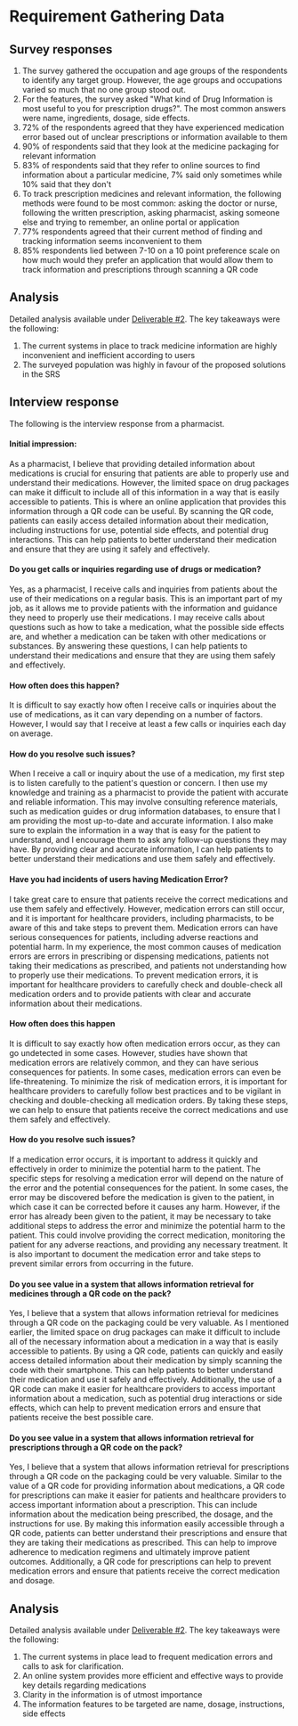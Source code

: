 # Requirement Gathering Data

## Survey responses
<ol>
  <li>The survey gathered the occupation and age groups of the respondents to identify any target group. However, the age groups and occupations varied so much that no one group stood out.</li>
  <li>For the features, the survey asked "What kind of Drug Information is most useful to you for prescription drugs?". The most common answers were name, ingredients, dosage, side effects. </li>
  <li>72% of the respondents agreed that they have experienced medication error based out of unclear prescriptions or information available to them</li>
  <li>90% of respondents said that they look at the medicine packaging for relevant information</li>
  <li>83% of respondents said that they refer to online sources to find information about a particular medicine, 7% said only sometimes while 10% said that they don't</li>
  <li>To track prescription medicines and relevant information, the following methods were found to be most common: asking the doctor or nurse, following the written prescription, asking pharmacist, asking someone else and trying to remember, an online portal or application</li>
  <li>77% respondents agreed that their current method of finding and tracking information seems inconvenient to them</li>
  <li>85% respondents lied between 7-10 on a 10 point preference scale on how much would they prefer an application that would allow them to track information and prescriptions through scanning a QR code</li>
 </ol>
 

## Analysis
Detailed analysis available under [Deliverable #2](https://github.com/hasin-shabbir/medi-finder/blob/main/Deliverable%232/Medifind%20-%20SRS.pdf). The key takeaways were the following:
<ol>
  <li>The current systems in place to track medicine information are highly inconvenient and inefficient according to users</li>
  <li>The surveyed population was highly in favour of the proposed solutions in the SRS</li>
</ol>
   
## Interview response
The following is the interview response from a pharmacist.

#### Initial impression:
As a pharmacist, I believe that providing detailed information about medications is crucial for ensuring that patients are able to properly use and understand their medications. However, the limited space on drug packages can make it difficult to include all of this information in a way that is easily accessible to patients. This is where an online application that provides this information through a QR code can be useful. By scanning the QR code, patients can easily access detailed information about their medication, including instructions for use, potential side effects, and potential drug interactions. This can help patients to better understand their medication and ensure that they are using it safely and effectively.

#### Do you get calls or inquiries regarding use of drugs or medication?
Yes, as a pharmacist, I receive calls and inquiries from patients about the use of their medications on a regular basis. This is an important part of my job, as it allows me to provide patients with the information and guidance they need to properly use their medications. I may receive calls about questions such as how to take a medication, what the possible side effects are, and whether a medication can be taken with other medications or substances. By answering these questions, I can help patients to understand their medications and ensure that they are using them safely and effectively.

#### How often does this happen?
It is difficult to say exactly how often I receive calls or inquiries about the use of medications, as it can vary depending on a number of factors. However, I would say that I receive at least a few calls or inquiries each day on average.

#### How do you resolve such issues?
When I receive a call or inquiry about the use of a medication, my first step is to listen carefully to the patient's question or concern. I then use my knowledge and training as a pharmacist to provide the patient with accurate and reliable information. This may involve consulting reference materials, such as medication guides or drug information databases, to ensure that I am providing the most up-to-date and accurate information. I also make sure to explain the information in a way that is easy for the patient to understand, and I encourage them to ask any follow-up questions they may have. By providing clear and accurate information, I can help patients to better understand their medications and use them safely and effectively.

#### Have you had incidents of users having Medication Error?
I take great care to ensure that patients receive the correct medications and use them safely and effectively. However, medication errors can still occur, and it is important for healthcare providers, including pharmacists, to be aware of this and take steps to prevent them. Medication errors can have serious consequences for patients, including adverse reactions and potential harm. In my experience, the most common causes of medication errors are errors in prescribing or dispensing medications, patients not taking their medications as prescribed, and patients not understanding how to properly use their medications. To prevent medication errors, it is important for healthcare providers to carefully check and double-check all medication orders and to provide patients with clear and accurate information about their medications.

#### How often does this happen
It is difficult to say exactly how often medication errors occur, as they can go undetected in some cases. However, studies have shown that medication errors are relatively common, and they can have serious consequences for patients. In some cases, medication errors can even be life-threatening. To minimize the risk of medication errors, it is important for healthcare providers to carefully follow best practices and to be vigilant in checking and double-checking all medication orders. By taking these steps, we can help to ensure that patients receive the correct medications and use them safely and effectively.

#### How do you resolve such issues?
If a medication error occurs, it is important to address it quickly and effectively in order to minimize the potential harm to the patient. The specific steps for resolving a medication error will depend on the nature of the error and the potential consequences for the patient. In some cases, the error may be discovered before the medication is given to the patient, in which case it can be corrected before it causes any harm. However, if the error has already been given to the patient, it may be necessary to take additional steps to address the error and minimize the potential harm to the patient. This could involve providing the correct medication, monitoring the patient for any adverse reactions, and providing any necessary treatment. It is also important to document the medication error and take steps to prevent similar errors from occurring in the future.

#### Do you see value in a system that allows information retrieval for medicines through a QR code on the pack?
Yes, I believe that a system that allows information retrieval for medicines through a QR code on the packaging could be very valuable. As I mentioned earlier, the limited space on drug packages can make it difficult to include all of the necessary information about a medication in a way that is easily accessible to patients. By using a QR code, patients can quickly and easily access detailed information about their medication by simply scanning the code with their smartphone. This can help patients to better understand their medication and use it safely and effectively. Additionally, the use of a QR code can make it easier for healthcare providers to access important information about a medication, such as potential drug interactions or side effects, which can help to prevent medication errors and ensure that patients receive the best possible care.

#### Do you see value in a system that allows information retrieval for prescriptions through a QR code on the pack?
Yes, I believe that a system that allows information retrieval for prescriptions through a QR code on the packaging could be very valuable. Similar to the value of a QR code for providing information about medications, a QR code for prescriptions can make it easier for patients and healthcare providers to access important information about a prescription. This can include information about the medication being prescribed, the dosage, and the instructions for use. By making this information easily accessible through a QR code, patients can better understand their prescriptions and ensure that they are taking their medications as prescribed. This can help to improve adherence to medication regimens and ultimately improve patient outcomes. Additionally, a QR code for prescriptions can help to prevent medication errors and ensure that patients receive the correct medication and dosage.

## Analysis
Detailed analysis available under [Deliverable #2](https://github.com/hasin-shabbir/medi-finder/blob/main/Deliverable%232/Medifind%20-%20SRS.pdf). The key takeaways were the following:
<ol>
  <li>The current systems in place lead to frequent medication errors and calls to ask for clarification.</li>
  <li>An online system provides more efficient and effective ways to provide key details regarding medications</li>
  <li>Clarity in the information is of utmost importance</li>
  <li>The information features to be targeted are name, dosage, instructions, side effects </li>
</ol>
